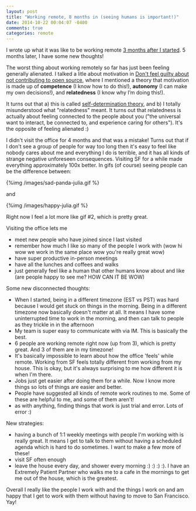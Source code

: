 ```yaml
---
layout: post
title: "Working remote, 8 months in (seeing humans is important!)"
date: 2014-10-22 00:04:07 -0400
comments: true
categories: remote
---
```


I wrote up what it was like to be working remote
[3 months after I started](http://jvns.ca/blog/2014/06/06/working-remote/).
5 months later, I have some new thoughts!

The worst thing about working remotely so far has just been feeling
generally alienated. I talked a litle about motivation in
[Don't feel guilty about not contributing to open source](http://jvns.ca/blog/2014/04/26/i-dont-feel-guilty-about-not-contributing-to-open-source/),
where I mentioned a theory that motivation is made up of
**competence** (I know how to do this!), **autonomy** (I can make my
own decisions!), and **relatedness** (I know why I’m doing this!).

It turns out that a) this is called
[self-determination theory](https://en.wikipedia.org/wiki/Self-determination_theory),
and b) I totally misunderstood what "relatedness" meant. It turns out
that relatedness is actually about feeling connected to the people
about you ("the universal want to interact, be connected to, and
experience caring for others"). It's the opposite of feeling alienated
:)

I didn't visit the office for 4 months and that was a mistake! Turns
out that if I don't see a group of people for way too long then it's
easy to feel like nobody cares about me and everything I do is
terrible, and it has all kinds of strange negative unforeseen
consequences. Visiting SF for a while made everything approximately
100x better. In gifs (of course) seeing people can be the difference
between:

{%img /images/sad-panda-julia.gif %}

and

{%img /images/happy-julia.gif %}

Right now I feel a lot more like gif #2, which is pretty great.

<!-- more -->

Visiting the office lets me

* meet new people who have joined since I last visited
* remember how much I like so many of the people I work with (wow hi
  wow we work in the same place wow you're really great wow)
* have super productive in-person meetings
* have all the lunches and coffees and walks
* just generally feel like a human that other humans know about and
  like (are people happy to see me? HOW CAN IT BE WOW)

Some new disconnected thoughts:

* When I started, being in a different timezone (EST vs PST) was hard
  because I would get stuck on things in the morning. Being in a
  different timezone now basically doesn't matter at all. It means I
  have some uninterrupted time to work in the morning, and then can
  talk to people as they trickle in in the afternoon
* My team is super easy to communicate with via IM. This is basically
  the best.
* 6 people are working remote right now (up from 3), which is pretty
  great. And 3 of them are in my timezone!
* It's basically impossible to learn about how the office 'feels'
  while remote. Working from SF feels totally different from working
  from my house. This is okay, but it's always surprising to me how
  different it is when I'm there.
* Jobs just get easier after doing them for a while. Now I know more
  things so lots of things are easier and better.
* People have suggested all kinds of remote work routines to me. Some
  of these are helpful to me, and some of them aren't! 
* as with anything, finding things that work is just trial and error.
  Lots of error :)

New strategies:

* having a bunch of 1:1 weekly meetings with people I'm working with
  is really great. It means I get to talk to them without having a
  scheduled agenda which is hard to do sometimes. I want to make a few
  more of these!
* visit SF often enough
* leave the house every day, and shower every morning :) :) :) :). I
  have an Extremely Patient Partner who walks me to a cafe in the
  mornings to get me out of the house, which is the greatest.

Overall I really like the people I work with and the things I work on
and am happy that I get to work with them without having to move to
San Francisco. Yay!
